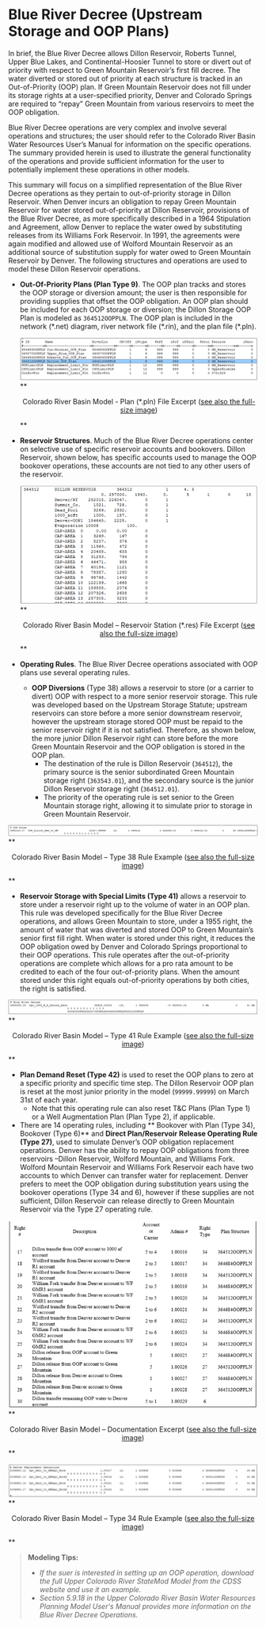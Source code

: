 # Blue River Decree (Upstream Storage and OOP Plans) #

In brief, the Blue River Decree allows Dillon Reservoir, Roberts Tunnel, Upper Blue Lakes, and Continental-Hoosier Tunnel to store 
or divert out of priority with respect to Green Mountain Reservoir’s first fill decree. The water diverted or stored out of priority 
at each structure is tracked in an Out-of-Priority (OOP) plan. If Green Mountain Reservoir does not fill under its storage rights at 
a user-specified priority, Denver and Colorado Springs are required to “repay” Green Mountain from various reservoirs to meet the OOP 
obligation.

Blue River Decree operations are very complex and involve several operations and structures; the user should refer to the Colorado 
River Basin Water Resources User’s Manual for information on the specific operations.  The summary provided herein is used to illustrate 
the general functionality of the operations and provide sufficient information for the user to potentially implement these operations in 
other models. 

This summary will focus on a simplified representation of the Blue River Decree operations as they pertain to out-of-priority storage in 
Dillon Reservoir.  When Denver incurs an obligation to repay Green Mountain Reservoir for water stored out-of-priority at Dillon Reservoir, 
provisions of the Blue River Decree, as more specifically described in a 1964 Stipulation and Agreement, allow Denver to replace the water 
owed by substituting releases from its Williams Fork Reservoir. In 1991, the agreements were again modified and allowed use of Wolford 
Mountain Reservoir as an additional source of substitution supply for water owed to Green Mountain Reservoir by Denver. The following 
structures and operations are used to model these Dillon Reservoir operations.

* **Out-Of-Priority Plans (Plan Type 9)**. The OOP plan tracks and stores the OOP storage or diversion amount; the user is then responsible 
for providing supplies that offset the OOP obligation. An OOP plan should be included for each OOP storage or diversion; the Dillon Storage 
OOP Plan is modeled as `364512OOPPLN`. The OOP plan is included in the network (\*.net) diagram, river network file (\*.rin), and the plan file 
(\*.pln). 

    <a name="section161_a" alt="Colorado River Basin Model - Plan (*.pln) File Exerpt"></a>
    ![7161_a](7161_a.PNG)
    **<p style="text-align: center;">
    Colorado River Basin Model - Plan (*.pln) File Excerpt (<a href="../7161_a.PNG">see also the full-size image</a>)
    </p>**
	
* **Reservoir Structures**. Much of the Blue River Decree operations center on selective use of specific reservoir accounts and bookovers. 
Dillon Reservoir, shown below, has specific accounts used to manage the OOP bookover operations, these accounts are not tied to any other 
users of the reservoir.

    <a name="section161_b" alt="Colorado River Basin Model - Reservoir Station File Excerpt"></a>
    ![7161_b](7161_b.PNG)
    **<p style="text-align: center;">
    Colorado River Basin Model – Reservoir Station (*.res) File Excerpt (<a href="../7161_b.PNG">see also the full-size image</a>)
    </p>**
	
* **Operating Rules**. The Blue River Decree operations associated with OOP plans use several operating rules. 
	* **OOP Diversions** (Type 38) allows a reservoir to store (or a carrier to divert) OOP with respect to a more senior reservoir storage. 
	This rule was developed based on the Upstream Storage Statute; upstream reservoirs can store before a more senior downstream reservoir, 
	however the upstream storage stored OOP must be repaid to the senior reservoir right if it is not satisfied. Therefore, as shown below, 
	the more junior Dillon Reservoir right can store before the more Green Mountain Reservoir and the OOP obligation is stored in the OOP 
	plan. 
		* The destination of the rule is Dillon Reservoir (`364512`), the primary source is the senior subordinated Green Mountain storage 
		right (`363543.01`), and the secondary source is the junior Dillon Reservoir storage right (`364512.01`). 
		* The priority of the operating rule is set senior to the Green Mountain storage right, allowing it to simulate prior to storage 
		in Green Mountain Reservoir.

<a name="section161_c" alt="Colorado River Basin Model - Type 38 Rule Example"></a>
![7161_c](7161_c.PNG)
**<p style="text-align: center;">
Colorado River Basin Model – Type 38 Rule Example (<a href="../7161_c.PNG">see also the full-size image</a>)
</p>**

* **Reservoir Storage with Special Limits (Type 41)** allows a reservoir to store under a reservoir right up to the volume of water in 
an OOP plan.  This rule was developed specifically for the Blue River Decree operations, and allows Green Mountain to store, under a 1955 
right, the amount of water that was diverted and stored OOP to Green Mountain’s senior first fill right. When water is stored under this 
right, it reduces the OOP obligation owed by Denver and Colorado Springs proportional to their OOP operations. This rule operates after the 
out-of-priority operations are complete which allows for a pro rata amount to be credited to each of the four out-of-priority plans. When 
the amount stored under this right equals out-of-priority operations by both cities, the right is satisfied.

<a name="section161_d" alt="Colorado River Basin Model - Type 41 Rule Example"></a>
![7161_d](7161_d.PNG)
**<p style="text-align: center;">
Colorado River Basin Model – Type 41 Rule Example (<a href="../7161_d.PNG">see also the full-size image</a>)
</p>**

* **Plan Demand Reset (Type 42)** is used to reset the OOP plans to zero at a specific priority and specific time step. The Dillon 
Reservoir OOP plan is reset at the most junior priority in the model (`99999.99999`) on March 31st of each year.  
	* Note that this operating rule can also reset T&C Plans (Plan Type 1) or a Well Augmentation Plan (Plan Type 2), if applicable.
* There are 14 operating rules, including ** Bookover with Plan (Type 34), Bookover (Type 6)** and **Direct Plan/Reservoir Release Operating Rule (Type 27)**, 
used to simulate Denver’s OOP obligation replacement operations. Denver has the ability to repay OOP 
obligations from three reservoirs –Dillon Reservoir, Wolford Mountain, and Williams Fork. Wolford Mountain Reservoir and Williams 
Fork Reservoir each have two accounts to which Denver can transfer water for replacement. Denver prefers to meet the OOP obligation 
during substitution years using the bookover operations (Type 34 and 6), however if these supplies are not sufficient, Dillon Reservoir 
can release directly to Green Mountain Reservoir via the Type 27 operating rule.

<a name="section161_e" alt="Colorado River Basin Model - Documentation Excerpt"></a>
![7161_e](7161_e.PNG)
**<p style="text-align: center;">
Colorado River Basin Model – Documentation Excerpt (<a href="../7161_e.PNG">see also the full-size image</a>)
</p>**

<a name="section161_f" alt="Colorado River Basin Model – Type 34 Rule Example"></a>
![7161_f](7161_f.PNG)
**<p style="text-align: center;">
Colorado River Basin Model – Type 34 Rule Example (<a href="../7161_f.PNG">see also the full-size image</a>)
</p>**

>**Modeling Tips:**
>* _If the suer is interested in setting up an OOP operation, download the full Upper Colorado River StateMod Model from the CDSS website and use it an example._
>* _Section 5.9.18 in the Upper Colorado River Basin Water Resources Planning Model User's Manual provides more information on the Blue River Decree Operations._
